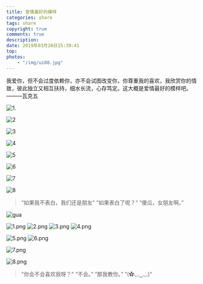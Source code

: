 ```yaml
---
title: 爱情最好的模样
categories: share
tags: share
copyright: true
comments: true
description: 
date: 2019年03月28日15:39:41
top:
photos: 
    - "/img/ui08.jpg"
---
```

我爱你，但不会过度依赖你，亦不会试图改变你，你尊重我的喜欢，我欣赏你的情致，彼此独立又相互扶持，细水长流，心存笃定。这大概是爱情最好的模样吧。———瓦克五
<!--more-->


![1.](https://upload-images.jianshu.io/upload_images/2018603-e71c052f61fa0174.png?imageMogr2/auto-orient/strip%7CimageView2/2/w/1240)

![2](https://upload-images.jianshu.io/upload_images/2018603-724ebbda5330baa1.png?imageMogr2/auto-orient/strip%7CimageView2/2/w/1240)

![3](https://upload-images.jianshu.io/upload_images/2018603-c69bbba489c2229f.png?imageMogr2/auto-orient/strip%7CimageView2/2/w/1240)

![4](https://upload-images.jianshu.io/upload_images/2018603-04393044ea915b7f.png?imageMogr2/auto-orient/strip%7CimageView2/2/w/1240)

![5](https://upload-images.jianshu.io/upload_images/2018603-c882325402fe00a0.png?imageMogr2/auto-orient/strip%7CimageView2/2/w/1240)

![6](https://upload-images.jianshu.io/upload_images/2018603-37e8402bfa548c2a.png?imageMogr2/auto-orient/strip%7CimageView2/2/w/1240)


![7](https://upload-images.jianshu.io/upload_images/2018603-250d61d0a3bb09ba.png?imageMogr2/auto-orient/strip%7CimageView2/2/w/1240)

![8](https://upload-images.jianshu.io/upload_images/2018603-d1afb2a0d3236f9b.png?imageMogr2/auto-orient/strip%7CimageView2/2/w/1240)


> “如果我不表白，我们还是朋友”
”如果表白了呢？“
“傻瓜，女朋友啊。”

![gua](https://upload-images.jianshu.io/upload_images/2018603-9f45992a05253ecc.jpeg?imageMogr2/auto-orient/strip%7CimageView2/2/w/1240)






![1.png](https://upload-images.jianshu.io/upload_images/2018603-8a60fae6bce56892.png?imageMogr2/auto-orient/strip%7CimageView2/2/w/1240)
![2.png](https://upload-images.jianshu.io/upload_images/2018603-f39938731ae3b77c.png?imageMogr2/auto-orient/strip%7CimageView2/2/w/1240)
![3.png](https://upload-images.jianshu.io/upload_images/2018603-004b5dc32bfae7b5.png?imageMogr2/auto-orient/strip%7CimageView2/2/w/1240)
![4.png](https://upload-images.jianshu.io/upload_images/2018603-677ad65c7a4707f7.png?imageMogr2/auto-orient/strip%7CimageView2/2/w/1240)

![5.png](https://upload-images.jianshu.io/upload_images/2018603-59f751b9486700a2.png?imageMogr2/auto-orient/strip%7CimageView2/2/w/1240)
![6.png](https://upload-images.jianshu.io/upload_images/2018603-d2d0ca6b9fa84a38.png?imageMogr2/auto-orient/strip%7CimageView2/2/w/1240)

![7.png](https://upload-images.jianshu.io/upload_images/2018603-cbe4cc2638978088.png?imageMogr2/auto-orient/strip%7CimageView2/2/w/1240)

![8.png](https://upload-images.jianshu.io/upload_images/2018603-efa2cea32bf3a15d.png?imageMogr2/auto-orient/strip%7CimageView2/2/w/1240)




> "你会不会喜欢我呀？"
“不会。”
“那我教你。”
“(✿◡‿◡)”









